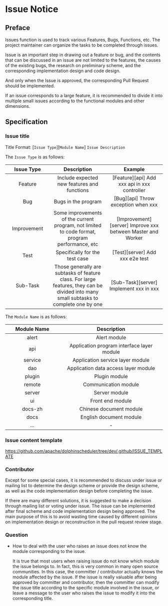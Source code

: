 # Issue Notice

## Preface

Issues function is used to track various Features, Bugs, Functions, etc. The project maintainer can organize the tasks to be completed through issues.

Issue is an important step in drawing out a feature or bug,
and the contents that can be discussed in an issue are not limited to the features, the causes of the existing bugs, the research on preliminary scheme, and the corresponding implementation design and code design.

And only when the Issue is approved, the corresponding Pull Request should be implemented.

If an issue corresponds to a large feature, it is recommended to divide it into multiple small issues according to the functional modules and other dimensions.

## Specification

### Issue title

Title Format: [`Issue Type`][`Module Name`] `Issue Description`

The `Issue Type` is as follows:

<table>
    <thead>
        <tr>
            <th style="width: 10%; text-align: center;">Issue Type</th>
            <th style="width: 20%; text-align: center;">Description</th>
            <th style="width: 20%; text-align: center;">Example</th>
        </tr>
    </thead>
    <tbody>
        <tr>
            <td style="text-align: center;">Feature</td>
            <td style="text-align: center;">Include expected new features and functions</td>
            <td style="text-align: center;">[Feature][api] Add xxx api in xxx controller</td>
        </tr>
        <tr>
            <td style="text-align: center;">Bug</td>
            <td style="text-align: center;">Bugs in the program</td>
            <td style="text-align: center;">[Bug][api] Throw exception when xxx</td>
        </tr>
        <tr>
            <td style="text-align: center;">Improvement</td>
            <td style="text-align: center;">Some improvements of the current program, not limited to code format, program performance, etc</td>
            <td style="text-align: center;">[Improvement][server] Improve xxx between Master and Worker</td>
        </tr>
        <tr>
            <td style="text-align: center;">Test</td>
            <td style="text-align: center;">Specifically for the test case</td>
            <td style="text-align: center;">[Test][server] Add xxx e2e test</td>
        </tr>
        <tr>
            <td style="text-align: center;">Sub-Task</td>
            <td style="text-align: center;">Those generally are subtasks of feature class. For large features, they can be divided into many small subtasks to complete one by one</td>
            <td style="text-align: center;">[Sub-Task][server] Implement xxx in xxx</td>
        </tr>
    </tbody>
</table>

The `Module Name` is as follows:

<table>
    <thead>
        <tr>
            <th style="width: 10%; text-align: center;">Module Name</th>
            <th style="width: 20%; text-align: center;">Description</th>
        </tr>
    </thead>
    <tbody>
        <tr>
            <td style="text-align: center;">alert</td>
            <td style="text-align: center;">Alert module</td>
        </tr>
        <tr>
            <td style="text-align: center;">api</td>
            <td style="text-align: center;">Application program interface layer module</td>
        </tr>
        <tr>
            <td style="text-align: center;">service</td>
            <td style="text-align: center;">Application service layer module</td>
        </tr>
        <tr>
            <td style="text-align: center;">dao</td>
            <td style="text-align: center;">Application data access layer module</td>
        </tr>
        <tr>
            <td style="text-align: center;">plugin</td>
            <td style="text-align: center;">Plugin module</td>
        </tr>
        <tr>
            <td style="text-align: center;">remote</td>
            <td style="text-align: center;">Communication module</td>
        </tr>
        <tr>
            <td style="text-align: center;">server</td>
            <td style="text-align: center;">Server module</td>
        </tr>
        <tr>
            <td style="text-align: center;">ui</td>
            <td style="text-align: center;">Front end module</td>
        </tr>
        <tr>
            <td style="text-align: center;">docs-zh</td>
            <td style="text-align: center;">Chinese document module</td>
        </tr>
        <tr>
            <td style="text-align: center;">docs</td>
            <td style="text-align: center;">English document module</td>
        </tr>
        <tr>
            <td style="text-align: center;">...</td>
            <td style="text-align: center;">-</td>
        </tr>
    </tbody>
</table>

### Issue content template

https://github.com/apache/dolphinscheduler/tree/dev/.github/ISSUE_TEMPLATE

### Contributor

Except for some special cases, it is recommended to discuss under issue or mailing list to determine the design scheme or provide the design scheme,
as well as the code implementation design before completing the issue.

If there are many different solutions, it is suggested to make a decision through mailing list or voting under issue.
The issue can be implemented after final scheme and code implementation design being approved.
The main purpose of this is to avoid wasting time caused by different opinions on implementation design or reconstruction in the pull request review stage.

### Question

- How to deal with the user who raises an issue does not know the module corresponding to the issue.

  It is true that most users when raising issue do not know which module the issue belongs to.
  In fact, this is very common in many open source communities. In this case, the committer / contributor actually knows the module affected by the issue.
  If the issue is really valuable after being approved by committer and contributor, then the committer can modify the issue title according to the specific module involved in the issue,
  or leave a message to the user who raises the issue to modify it into the corresponding title.

